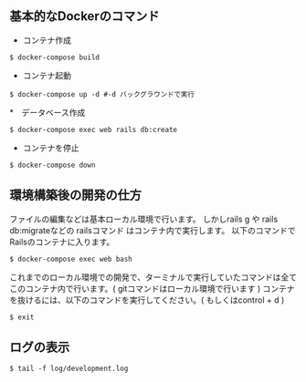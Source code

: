 ## 基本的なDockerのコマンド

* コンテナ作成
```console
$ docker-compose build
```

* コンテナ起動
```console
$ docker-compose up -d #-d バックグラウンドで実行
```

*　データベース作成
```
$ docker-compose exec web rails db:create
```

* コンテナを停止
```console
$ docker-compose down
```
## 環境構築後の開発の仕方

ファイルの編集などは基本ローカル環境で行います。
しかしrails g や rails db:migrateなどの railsコマンド はコンテナ内で実行します。
以下のコマンドでRailsのコンテナに入ります。

```
$ docker-compose exec web bash
```

これまでのローカル環境での開発で、ターミナルで実行していたコマンドは全てこのコンテナ内で行います。( gitコマンドはローカル環境で行います )
コンテナを抜けるには、以下のコマンドを実行してください。( もしくはcontrol + d )

```
$ exit
```
## ログの表示

```
$ tail -f log/development.log
```

